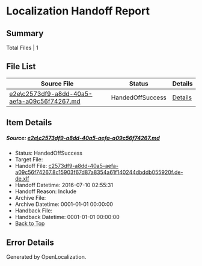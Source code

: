 # <a name='report-top'></a> Localization Handoff Report

## Summary
 Total Files | 1

## File List
 Source File | Status | Details 
 ----------- | ------ | ------- 
 [e2e\c2573df9-a8dd-40a5-aefa-a09c56f74267.md](https://github.com/OpenLocalizationTestOrg/oltest/blob/d0559a2f3250849a0858064c4302e8cae62e57b5/e2e/c2573df9-a8dd-40a5-aefa-a09c56f74267.md) | HandedOffSuccess | [Details](#b6009be23f1aff2e4cbd4e57dc5189abbef010d61)

## Item Details
##### <a name='b6009be23f1aff2e4cbd4e57dc5189abbef010d61'></a> Source: [e2e\c2573df9-a8dd-40a5-aefa-a09c56f74267.md](https://github.com/OpenLocalizationTestOrg/oltest/blob/d0559a2f3250849a0858064c4302e8cae62e57b5/e2e/c2573df9-a8dd-40a5-aefa-a09c56f74267.md)
* Status: HandedOffSuccess
* Target File: 
* Handoff File: [c2573df9-a8dd-40a5-aefa-a09c56f74267.8c15903f67d87a8354a61f140244dbddb055920f.de-de.xlf](https://github.com/OpenLocalizationTestOrg/olhandoff-e2e/blob/d9a2a3dd3a10bcf5bdd4d52812c04db5f2d024e8/ol-handoff/OpenLocalizationTestOrg/oltest-dede-fly/ci/ht/c2573df9-a8dd-40a5-aefa-a09c56f74267.8c15903f67d87a8354a61f140244dbddb055920f.de-de.xlf)
* Handoff Datetime: 2016-07-10 02:55:31
* Handoff Reason: Include
* Archive File: 
* Archive Datetime: 0001-01-01 00:00:00
* Handback File: 
* Handback Datetime: 0001-01-01 00:00:00
* [Back to Top](#report-top)


## Error Details

Generated by OpenLocalization.

